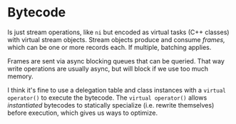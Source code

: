 # Bytecode
Is just stream operations, like `ni` but encoded as virtual tasks (C++ classes) with virtual stream objects. Stream objects produce and consume _frames,_ which can be one or more records each. If multiple, batching applies.

Frames are sent via async blocking queues that can be queried. That way write operations are usually async, but will block if we use too much memory.

I think it's fine to use a delegation table and class instances with a `virtual operator()` to execute the bytecode. The `virtual operator()` allows _instantiated_ bytecodes to statically specialize (i.e. rewrite themselves) before execution, which gives us ways to optimize.
